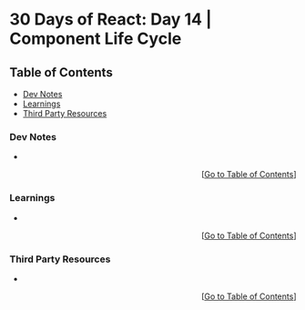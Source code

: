 <!-- omit in toc -->
# 30 Days of React: Day 14 | Component Life Cycle

<!-- omit in toc -->
## Table of Contents
- [Dev Notes](#dev-notes)
- [Learnings](#learnings)
- [Third Party Resources](#third-party-resources)

### Dev Notes
*

<div align="right">[<a href="#table-of-contents">Go to Table of Contents</a>]</div>

### Learnings
*

<div align="right">[<a href="#table-of-contents">Go to Table of Contents</a>]</div>

### Third Party Resources
*

<div align="right">[<a href="#table-of-contents">Go to Table of Contents</a>]</div>
